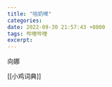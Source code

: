 ```yaml
---
title: "哈奶啤"
categories: 
date: 2022-09-30 21:57:43 +0800
tags: 哔哩哔哩
excerpt: 
---
```


向娜





[[小鸡词典]]















